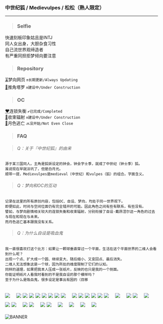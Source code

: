 ### <p><b>中世纪狐 / Medievulpes / 松松（熟人限定）</b></p>

---
> ### Selfie
快速刻板印象姑且是INTJ<br>
同人女出身，大胆杂食习性<br>
自己流世界观缔造者<br>
有严重同担拒梦倾向要注意

> ### Repository
[⏳](https://oikadion.vercel.app)梦向网页 <code>🔛长期更新/Always Updating</code><br>
[🔮](https://medievulpes.github.io/Tarot/)推角塔罗 <code>🔛建设中/Under Construction</code>

> ### OC
[❤️](https://medievulpes.github.io/LD/)连锁失衡 <code>✔️已完成/Completed</code><br>
[💚](https://medievulpes.github.io/RC/)收束辐射 <code>🔛建设中/Under Construction</code><br>
[💙](https://medievulpes.github.io/ME/)月色逃亡 <code>🔜没开始/Not Even Close</code><br>

> ### FAQ

> ###### Q：关于『中世纪狐』的由来

    源于某三国同人。主角是狐妖设定的钟会，钟会字士季，就成了中世纪（钟士季）狐。
    虽说现在早就淡坑了，但是白月光。
    顺带一提，Medievulpes是medieval（中世纪）和vulpes（狐）的组合。字面含义。
    
> ###### Q：梦向和OC的互动

    记录在这里的所有原创内容，包括OC、自设、梦向，均处于同一世界观下。
    即便如此，时间与空间位面仍有完全错开的可能。因此角色之间有些有联系，有些没有。
    譬如，与梦向剧情相关较大的连锁失衡和收束辐射，分别衔接了自设-戴昂涅尔这一角色的过去与现在和现在与未来。
    而月色逃亡基本跟我没有关系。

> ###### Q：为什么自设是吸血鬼
   
    我一直很喜欢打这个比方：如果让一颗球垂直穿过一个平面，生活在这个平面世界的二维人会看到什么呢？
    出现一个点、扩大成一个圆、继续变大、随后缩小、又变回点、最后消失。
    二维人无法想象这是一个球，因为所处的维度限制了它们的认知。
    同样的道理，如果把我本人压成一张纸片，反映的也只是我的一个侧面。
    你能证明纸片人看我时看到的不是我自设的那个模样吗？
    至于为什么是吸血鬼，很多设定是事出有因的（目移

![](https://img.shields.io/badge/ハイキュー-及川徹-6AB7A7)　![](https://img.shields.io/badge/あんスタ-月永レオ-EC6D51) ![](https://img.shields.io/badge/-朔間凛月-001E43) ![](https://img.shields.io/badge/-瀬名泉-BBDBF3) ![](https://img.shields.io/badge/-鳴上嵐-EDDE7B) ![](https://img.shields.io/badge/-朱桜司-942343) ![](https://img.shields.io/badge/-斎宮宗-E3ACAE) ![](https://img.shields.io/badge/-伏見弓弦-3E62AD) ![](https://img.shields.io/badge/-七種茨-74325C)　![](https://img.shields.io/badge/ブラスタ-ギィ-E9CD9B) ![](https://img.shields.io/badge/-玻璃-15A278) ![](https://img.shields.io/badge/-晶-7AAEE0) ![](https://img.shields.io/badge/-ケイ-FEC91B) ![](https://img.shields.io/badge/-リンドウ-18929F) ![](https://img.shields.io/badge/-マイカ-CB3889)　![](https://img.shields.io/badge/アオペラ-猫屋敷由比-CA9E36)　![](https://img.shields.io/badge/ツイステ-フロイド-9187CB) ![](https://img.shields.io/badge/-ジェイド-9187CB)　![](https://img.shields.io/badge/文スト-フランシス・F-F6D231)　![](https://img.shields.io/badge/FGO-クー・フーリン-4982C7) ![](https://img.shields.io/badge/-ジェームズ・モリアーティ-A4A59D)　![](https://img.shields.io/badge/ヒロアカ-爆豪勝己-E45602) ![](https://img.shields.io/badge/-切島鋭児郎-BA3526)　![](https://img.shields.io/badge/ヒプマイ-入間銃兎-014EFF) ![](https://img.shields.io/badge/-有栖川帝統-FFC801)　![](https://img.shields.io/badge/ヤリ部-百合絢斗-FF3BE8)　![](https://img.shields.io/badge/エースリー-皇天馬-F5A31C)　![](https://img.shields.io/badge/キンプリ-十王院カケル-CB6817)　![](https://img.shields.io/badge/ダンガンロンパ-田中眼蛇夢-874968)
---

![BANNER](https://medievulpes.github.io/Tarot/img/BANNER.PNG "中世纪狐")
